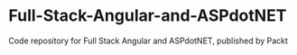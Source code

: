 # Full-Stack-Angular-and-ASPdotNET
Code repository for Full Stack Angular and ASPdotNET, published by Packt
